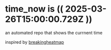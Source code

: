 # time_now is (( 2025-03-26T15:00:00.729Z ))

an automated repo that shows the currnent time

inspired by [breakingheatmap](https://github.com/breakingheatmap/breakingheatmap)